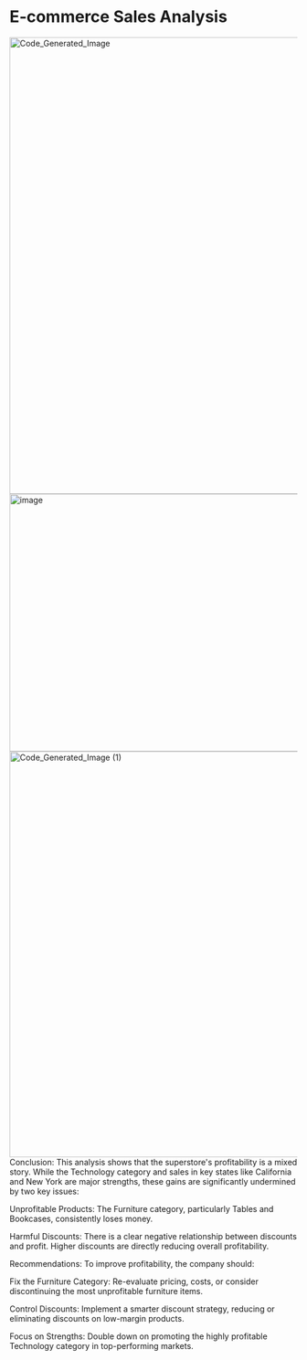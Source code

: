 # E‑commerce Sales Analysis

<img width="1000" height="800" alt="Code_Generated_Image" src="https://github.com/user-attachments/assets/4e111491-563c-481c-b70e-639521c2e308" />
<img width="849" height="451" alt="image" src="https://github.com/user-attachments/assets/d718d474-af84-40f9-83de-1d84550011f0" />
<img width="1600" height="711" alt="Code_Generated_Image (1)" src="https://github.com/user-attachments/assets/29f5d13a-4cea-4771-be3a-e2f26b7c29a8" />
Conclusion:
This analysis shows that the superstore's profitability is a mixed story. While the Technology category and sales in key states like California and New York are major strengths, these gains are significantly undermined by two key issues:

Unprofitable Products: The Furniture category, particularly Tables and Bookcases, consistently loses money.

Harmful Discounts: There is a clear negative relationship between discounts and profit. Higher discounts are directly reducing overall profitability.

Recommendations:
To improve profitability, the company should:

Fix the Furniture Category: Re-evaluate pricing, costs, or consider discontinuing the most unprofitable furniture items.

Control Discounts: Implement a smarter discount strategy, reducing or eliminating discounts on low-margin products.

Focus on Strengths: Double down on promoting the highly profitable Technology category in top-performing markets.
